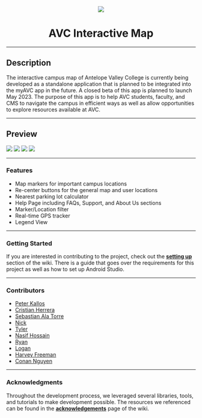 <div align="center">
  <img src="https://user-images.githubusercontent.com/97070073/199654750-9662d503-29fb-4030-9614-7040b20bb376.png">
  
# AVC Interactive Map
</div>

---

## Description 

The interactive campus map of Antelope Valley College is currently being developed as a standalone application 
that is planned to be integrated into the myAVC app in the future. A closed beta of this app is planned to launch
May 2023. The purpose of this app is to help AVC students, faculty, and CMS to navigate the campus in efficient ways
as well as allow opportunities to explore resources available at AVC.

---

## Preview

![](../assets/demo0.jpg?raw=true)    ![](../assets/demo1.jpg?raw=true)    ![](../assets/demo2.jpg?raw=true)  ![](../assets/demo3.jpg?raw=true)

---

### Features

* Map markers for important campus locations
* Re-center buttons for the general map and user locations
* Nearest parking lot calculator
* Help Page including FAQs, Support, and About Us sections
* Marker/Location filter
* Real-time GPS tracker
* Legend View 

---

### Getting Started

If you are interested in contributing to the project, check out the **[setting up](https://github.com/AVC-Computer-Science-Comittee-Projects/InteractiveCampusMap/wiki/Setting-up)** section of the wiki. There is a guide that goes over the requirements for this project as well as how to set up Android Studio.

---

### Contributors

- [Peter Kallos](https://kallosp.github.io/)
- [Cristian Herrera](https://cristianherrera.dev/)
- [Sebastian Ala Torre](https://github.com/stardustgd)
- [Nick](https://github.com/nickg309)
- [Tyler](https://github.com/tcartermills)
- [Nasif Hossain](https://github.com/nhoss)
- [Ryan](https://github.com/ryanreevess)
- [Logan](https://github.com/Logsans)
- [Harvey Freeman](https://github.com/Hjfreeman0623)
- [Conan Nguyen](https://github.com/conan-nhat-nguyen)

---

### Acknowledgments

Throughout the development process, we leveraged several libraries, tools, and tutorials to make development possible. The resources we referenced can be found in the **[acknowledgements](https://github.com/AVC-Computer-Science-Comittee-Projects/InteractiveCampusMap/wiki/Acknowledgments)** page of the wiki.
